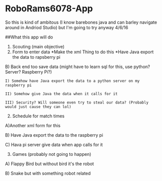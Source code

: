 # RoboRams6078-App
So this is kind of ambitous (I know barebones java and can barley navigate around in Andriod Studio) but I'm going to try anyway 4/6/16

##What this app will do
1. Scouting (main objective)
  1. Form to enter data
    *Make the xml Thing to do this
    *Have Java export the data to rapsberry pi
    
    
  B) Back end too save data (might have to learn sql for this, use python? Server? Raspberry Pi?)
  
    I) Somehow have Java export the data to a python server on my raspberry pi
    
    II) Somehow give Java the data when it calls for it
    
    III) Security? Will someone even try to steal our data? (Probably would just cause they can lol)
    
    
2. Schedule for match times

  A)Another xml form for this
  
  B) Have Java export the data to the raspberry pi
  
  C) Hava pi server give data when app calls for it
  
3. Games (probably not going to happen)

  A) Flappy Bird but without bird it's the robot
  
  B) Snake but with something robot related
